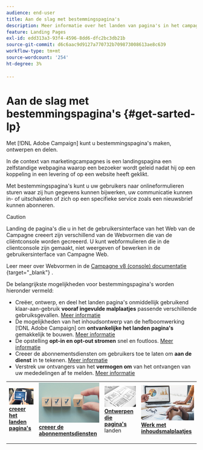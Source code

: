 ```yaml
---
audience: end-user
title: Aan de slag met bestemmingspagina's
description: Meer informatie over het landen van pagina's in het campagneweb
feature: Landing Pages
exl-id: edd313a3-93f4-4596-8dd6-dfc2bc3db21b
source-git-commit: d6c6aac9d9127a770732b709873008613ae8c639
workflow-type: tm+mt
source-wordcount: '254'
ht-degree: 3%

---
```


# Aan de slag met bestemmingspagina&#39;s {#get-sarted-lp}

Met [!DNL Adobe Campaign] kunt u bestemmingspagina&#39;s maken, ontwerpen en delen.

In de context van marketingcampagnes is een landingspagina een zelfstandige webpagina waarop een bezoeker wordt geleid nadat hij op een koppeling in een levering of op een website heeft geklikt.

Met bestemmingspagina&#39;s kunt u uw gebruikers naar onlineformulieren sturen waar zij hun gegevens kunnen bijwerken, uw communicatie kunnen in- of uitschakelen of zich op een specifieke service zoals een nieuwsbrief kunnen abonneren.

>[!CAUTION]
>
>Landing de pagina&#39;s die u in het de gebruikersinterface van het Web van de Campagne creeert zijn verschillend van de Webvormen die van de cliëntconsole worden gecreeerd. U kunt webformulieren die in de clientconsole zijn gemaakt, niet weergeven of bewerken in de gebruikersinterface van Campagne Web.
>
>Leer meer over Webvormen in de [ Campagne v8 (console) documentatie ](https://experienceleague.adobe.com/docs/campaign/campaign-v8/content/webapps.html){target="_blank"} .

De belangrijkste mogelijkheden voor bestemmingspagina&#39;s worden hieronder vermeld:

* Creëer, ontwerp, en deel het landen pagina&#39;s onmiddellijk gebruikend klaar-aan-gebruik **vooraf ingevulde malplaatjes** passende verschillende gebruiksgevallen. [Meer informatie](create-lp.md)
* De mogelijkheden van het inhoudsontwerp van de hefboomwerking [!DNL Adobe Campaign] om **ontvankelijke het landen pagina&#39;s** gemakkelijk te bouwen. [Meer informatie](lp-content.md)
* De opstelling **opt-in en opt-out stromen** snel en foutloos. [Meer informatie](lp-use-cases.md)
* Creeer de abonnementsdiensten om gebruikers toe te laten om **aan de dienst** in te tekenen. [Meer informatie](lp-use-cases.md#lp-subscription)
* Verstrek uw ontvangers van het **vermogen om** van het ontvangen van uw mededelingen af te melden. [Meer informatie](lp-use-cases.md#lp-unsubscription)
  <!--Send a **confirmation email** upon opt-in or opt-out.-->

<table style="table-layout:fixed"><tr style="border: 0;">
<td>
<a href="create-lp.md">
<img alt="bestemmingspagina&apos;s maken met vooraf ingevulde sjablonen" src="../assets/do-not-localize/lp-subscription.jpeg">
</a>
<div><a href="create-lp.md"><strong> creeer het landen pagina's </strong>
</div>
<p>
</td>
<td>
<a href="../audience/manage-services.md">
<img alt="Abonnementsservices voor gebruikers instellen" src="../assets/do-not-localize/lp-list.jpg">
</a>
<div>
<a href="../audience/manage-services.md"><strong> creeer de abonnementsdiensten </strong></a>
</div>
<p></td>
<td>
<a href="lp-content.md">
<img alt="Responsieve bestemmingspagina&apos;s ontwerpen" src="../assets/do-not-localize/lp-design.jpg">
</a>
<div>
<a href="lp-content.md"><strong> Ontwerpen die pagina's </strong></a> landen
</div>
<p>
</td>
<td>
<a href="lp-templates.md">
<img alt="Werken met inhoudssjablonen voor het landen van pagina&apos;s" src="../assets/do-not-localize/lp-reporting.jpg">
</a>
<div>
<a href="lp-templates.md"><strong> Werk met inhoudsmalplaatjes </strong></a>
</div>
<p>
</td>
</tr></table>